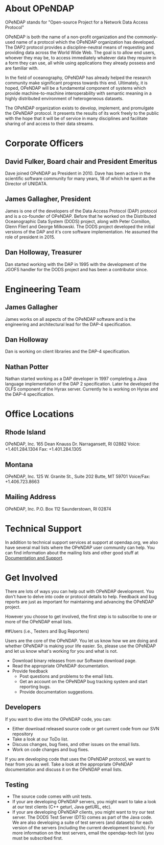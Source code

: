 # About OPeNDAP

OPeNDAP stands for "Open-source Project for a Network Data Access Protocol"

OPeNDAP is both the name of a non-profit organization and the commonly-used name of a protocol which the OPeNDAP organization has developed. The DAP2 protocol provides a discipline-neutral means of requesting and providing data across the World Wide Web. The goal is to allow end users, whoever they may be, to access immediately whatever data they require in a form they can use, all while using applications they already possess and are familiar with.

In the field of oceanography, OPeNDAP has already helped the research community make significant progress towards this end. Ultimately, it is hoped, OPeNDAP will be a fundamental component of systems which provide machine-to-machine interoperability with semantic meaning in a highly distributed environment of heterogeneous datasets.

The OPeNDAP organization exists to develop, implement, and promulgate the OPeNDAP protocol. It presents the results of its work freely to the public with the hope that it will be of service in many disciplines and facilitate sharing of and access to their data streams.

# Corporate Officers

## David Fulker, Board chair and President Emeritus

Dave joined OPeNDAP as President in 2010. Dave has been active in the scientific software community for many years, 18 of which he spent as the Director of UNIDATA.

## James Gallagher, President

James is one of the developers of the Data Access Protocol (DAP) protocol and is a co-founder of  OPeNDAP. Before that he worked on the Distributed Oceanographic Data System (DODS) project, along with Peter Cornillon, Glenn Flierl and George Milkowski. The DODS project developed the initial versions of the DAP and it's core software implementation. He assumed the role of president in 2015.

## Dan Holloway, Treasurer

Dan started working with the DAP in 1995 with the development of the JGOFS handler for the DODS project and has been a contributor since.

# Engineering Team

## James Gallagher

James works on all aspects of the OPeNDAP software and is the engineering and architectural lead for the DAP-4 specification.

## Dan Holloway

Dan is working on client libraries and the DAP-4 specification.

## Nathan Potter

Nathan started working as a DAP developer in 1997 completing a Java language implementation of the DAP 2 specification. Later he developed the OLFS component of the Hyrax server. Currently he is working on Hyrax and the DAP-4 specification.

# Office Locations

## Rhode Island

OPeNDAP, Inc.
165 Dean Knauss Dr.
Narragansett, RI 02882
Voice: +1.401.284.1304
Fax: +1.401.284.1305

## Montana

OPeNDAP, Inc.
125 W. Granite St., Suite 202
Butte, MT 59701
Voice/Fax: +1.406.723.8663

## Mailing Address

OPeNDAP, Inc.
P.O. Box 112
Saunderstown, RI 02874

# Technical Support

In addition to technical support services at support at opendap.org, we also have several mail lists where the OPeNDAP user community can help. You can find information about the mailing lists and other good stuff at [Documentation and Support](https://www.opendap.org/support).

# Get Involved

There are lots of ways you can help out with OPeNDAP development. You don't have to delve into code or protocol details to help. Feedback and bug reports are just as important for maintaining and advancing the OPeNDAP project.

However you choose to get involved, the first step is to subscribe to one or more of the OPeNDAP email lists.

##Users (i.e., Testers and Bug Reporters)

Users are the core of the OPeNDAP. You let us know how we are doing and whether OPeNDAP is making your life easier. So, please use the OPeNDAP and let us know what's working for you and what is not.

* Download binary releases from our Software download page.
* Read the appropriate OPeNDAP documentation.
* Provide feedback
    * Post questions and problems to the email lists.
    * Get an account on the OPeNDAP bug tracking system and start reporting bugs.
    * Provide documentation suggestions.

## Developers

If you want to dive into the OPeNDAP code, you can:

* Either download released source code or get current code from our SVN repository
* Take a look at our ToDo list.
* Discuss changes, bug fixes, and other issues on the email lists.
* Work on code changes and bug fixes.

If you are developing code that uses the OPeNDAP protocol, we want to hear from you as well. Take a look at the appropriate OPeNDAP documentation and discuss it on the OPeNDAP email lists.

## Testing

* The source code comes with unit tests.
* If your are developing OPeNDAP servers, you might want to take a look at our test clients (C++ geturl, Java getURL, etc).
* If your are developing OPeNDAP clients, you might want to try our test server. The DODS Test Server (DTS) comes as part of the Java code. We are also developing a suite of test servers (and datasets) for each version of the servers (including the current development branch). For more information on the test servers, email the opendap-tech list (you must be subscribed first.